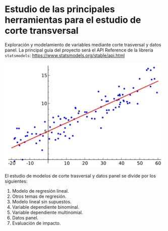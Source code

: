 # Estudio de las principales herramientas para el estudio de corte transversal
Exploración y modelamiento de variables mediante corte trasversal y datos panel. La principal guía del proyecto será el API Reference de la librería `statsmodels`: https://www.statsmodels.org/stable/api.html

<p align="center">
  <img src="figures/lineal_regr.png" width="600">
</p>

El estudio de modelos de corte trasversal y datos panel se divide por los siguientes:
1. Modelo de regresión lineal.
2. Otros temas de regresión.
3. Modelo lineal sin supuestos.
4. Variable dependiente binominal.
5. Variable dependiente multinomial.
6. Datos panel.
7. Evaluación de impacto.
